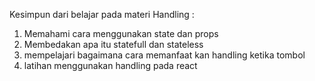 Kesimpun dari belajar pada materi Handling :

1. Memahami cara menggunakan state dan props
2. Membedakan apa itu statefull dan stateless
3. mempelajari bagaimana cara memanfaat kan handling ketika tombol
4. latihan menggunakan handling pada react 